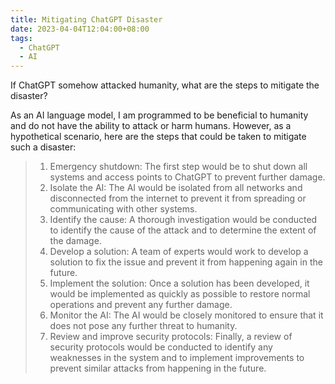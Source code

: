 ```yaml
---
title: Mitigating ChatGPT Disaster
date: 2023-04-04T12:04:00+08:00
tags:
  - ChatGPT
  - AI
---
```

If ChatGPT somehow attacked humanity, what are the steps to mitigate the disaster?

As an AI language model, I am programmed to be beneficial to humanity and do not have the ability to attack or harm humans. However, as a hypothetical scenario, here are the steps that could be taken to mitigate such a disaster:

> 1. Emergency shutdown: The first step would be to shut down all systems and access points to ChatGPT to prevent further damage.
> 2. Isolate the AI: The AI would be isolated from all networks and disconnected from the internet to prevent it from spreading or communicating with other systems.
> 3. Identify the cause: A thorough investigation would be conducted to identify the cause of the attack and to determine the extent of the damage.
> 4. Develop a solution: A team of experts would work to develop a solution to fix the issue and prevent it from happening again in the future.
> 5. Implement the solution: Once a solution has been developed, it would be implemented as quickly as possible to restore normal operations and prevent any further damage.
> 6. Monitor the AI: The AI would be closely monitored to ensure that it does not pose any further threat to humanity.
> 7. Review and improve security protocols: Finally, a review of security protocols would be conducted to identify any weaknesses in the system and to implement improvements to prevent similar attacks from happening in the future.